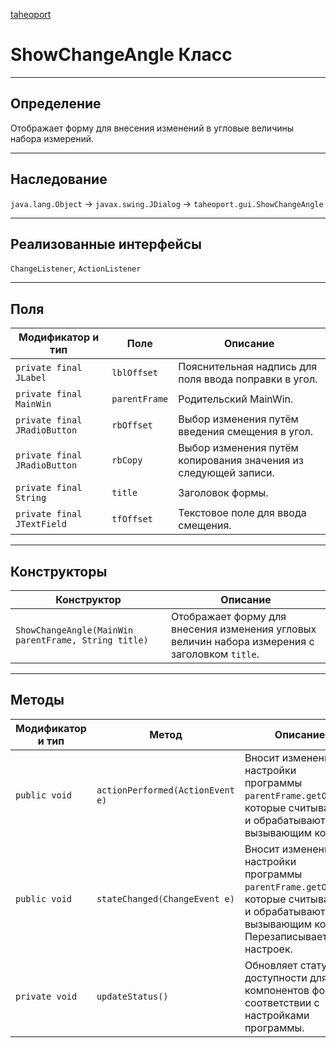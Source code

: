 
[taheoport](https://github.com/AndrewNizovkin/Taheoport/blob/main/README.md)

# ShowChangeAngle Класс

---

## Определение

Отображает форму для внесения изменений в угловые величины набора измерений.

---

## Наследование

`java.lang.Object` -> `javax.swing.JDialog` -> `taheoport.gui.ShowChangeAngle`

---

## Реализованные интерфейсы

`ChangeListener`, `ActionListener`

---

## Поля

Модификатор и тип | Поле | Описание
--- | ---|---
`private final JLabel` | `lblOffset` | Пояснительная надпись для поля ввода поправки в угол.
`private final MainWin` | `parentFrame` | Родительский MainWin.
`private final JRadioButton` | `rbOffset` | Выбор изменения путём введения смещения в угол.
`private final JRadioButton` | `rbCopy` | Выбор изменения путём копирования значения из следующей записи.
`private final String` | `title` | Заголовок формы.
`private final JTextField` | `tfOffset` | Текстовое поле для ввода смещения.

---

## Конструкторы

Конструктор | Описание
--- | ---
`ShowChangeAngle(MainWin parentFrame, String title)` | Отображает форму для внесения изменения угловых величин набора измерения с заголовком `title`.

---

## Методы

Модификатор и тип | Метод | Описание
--- | --- | ---
`public void` | `actionPerformed(ActionEvent e)` | Вносит изменения в настройки программы `parentFrame.getOption`, которые считываются и обрабатываются вызывающим кодом.
`public void` | `stateChanged(ChangeEvent e)` | Вносит изменения в настройки программы `parentFrame.getOption`, которые считываются и обрабатываются вызывающим кодом. Перезаписывает файл настроек.
`private void` | `updateStatus()` | Обновляет статус доступности для компонентов формы в соответствии с настройками программы.
